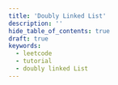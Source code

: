 ```yaml
---
title: 'Doubly Linked List'
description: ''
hide_table_of_contents: true
draft: true
keywords:
  - leetcode
  - tutorial
  - doubly linked List
---
```

